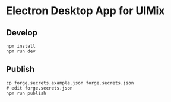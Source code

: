 # Electron Desktop App for UIMix

## Develop

```
npm install
npm run dev
```

## Publish

```
cp forge.secrets.example.json forge.secrets.json
# edit forge.secrets.json
npm run publish
```
